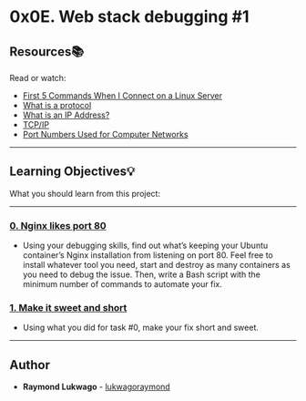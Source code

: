 # 0x0E. Web stack debugging #1

## Resources:books:
Read or watch:
* [First 5 Commands When I Connect on a Linux Server](https://www.linux.com/training-tutorials/first-5-commands-when-i-connect-linux-server/)
* [What is a protocol](https://www.techtarget.com/searchnetworking/definition/protocol)
* [What is an IP Address?](https://computer.howstuffworks.com/internet/basics/what-is-an-ip-address.htm)
* [TCP/IP](https://www.techtarget.com/searchnetworking/definition/TCP-IP)
* [Port Numbers Used for Computer Networks](https://www.lifewire.com/port-numbers-on-computer-networks-817939)

---
## Learning Objectives:bulb:
What you should learn from this project:

---

### [0. Nginx likes port 80](./0-nginx_likes_port_80)
* Using your debugging skills, find out what’s keeping your Ubuntu container’s Nginx installation from listening on port 80. Feel free to install whatever tool you need, start and destroy as many containers as you need to debug the issue. Then, write a Bash script with the minimum number of commands to automate your fix.


### [1. Make it sweet and short](./1-debugging_made_short)
* Using what you did for task #0, make your fix short and sweet.

---

## Author
* **Raymond Lukwago** - [lukwagoraymond](https://github.com/lukwagoraymond)
